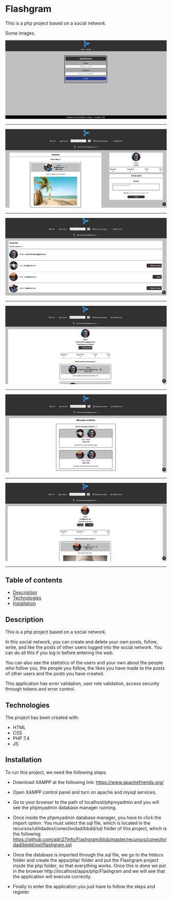 # Flashgram

This is a php project based on a social network.

Some images.

![Image text](recursos/assets/images/login_registro.png)

---

![Image text](recursos/assets/images/home.png)

---

![Image text](recursos/assets/images/usuarios.png)

---

![Image text](recursos/assets/images/perfil.png)

---

![Image text](recursos/assets/images/mensajes_recibidos.png)

---

![Image text](recursos/assets/images/perfil_ajeno.png)

---

## Table of contents

- [Description](#description)
- [Technologies](#technologies)
- [Installation](#installation)

## Description

This is a php project based on a social network.

In this social network, you can create and delete your own posts, follow, write, and like the posts of other users logged into the social network. You can do all this if you log in before entering the web.

You can also see the statistics of the users and your own about the people who follow you, the people you follow, the likes you have made to the posts of other users and the posts you have created.

This application has error validation, user role validation, access security through tokens and error control.

## Technologies

The project has been created with:

- HTML
- CSS
- PHP 7.4
- JS

## Installation

To run this project, we need the following steps:

- Download XAMPP at the following link: https://www.apachefriends.org/

- Open XAMPP control panel and turn on apache and mysql services.

- Go to your browser to the path of localhost/phpmyadmin and you will see the phpmyadmin database manager running.

- Once inside the phpmyadmin database manager, you have to click the import option. You must select the sql file, which is located in the recursos/utilidades/conectividad/bbdd/sql folder of this project, which is the following: https://github.com/adri27info/Flashgram/blob/master/recursos/conectividad/bbdd/sql/flashgram.sql

- Once the database is imported through the sql file, we go to the htdocs folder and create the apps/php/ folder and put the Flashgram project inside the php folder, so that everything works. Once this is done we put in the browser http://localhost/apps/php/Flashgram and we will see that the application will execute correctly.

- Finally to enter the application you just have to follow the steps and register
